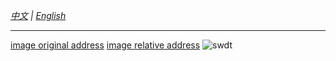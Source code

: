 _[中文](./README.zh.md) | [English](./README.md)_

---

[image original address](https://github.com/AgoraIO-Usecase/AgoraChat-rnblob/01d9265705d3b73f3df3d1f37f8c71e80bcb3a9b/docs/typical/Uikit%20and%20demo.svg)
[image relative address](docs/typical/Uikit%20and%20demo.svg)
![swdt](./docs/typical/Uikit%20and%20demo.svg)
